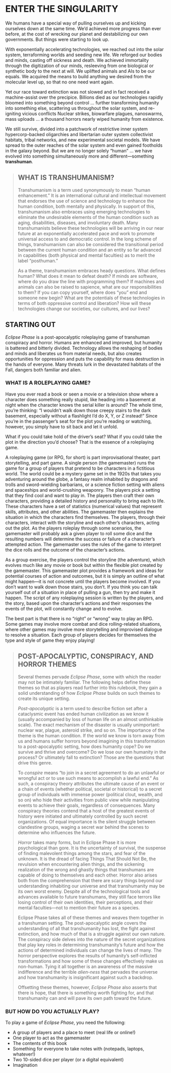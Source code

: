 # ENTER THE SINGULARITY

We humans have a special way of pulling ourselves up and kicking ourselves down at the same time. We’d achieved more progress than ever before, at the cost of wrecking our planet and destabilizing our own governments. But things were starting to look up. 

With exponentially accelerating technologies, we reached out into the solar system, terraforming worlds and seeding new life. We reforged our bodies and minds, casting off sickness and death. We achieved immortality through the digitization of our minds, resleeving from one biological or synthetic body to the next at will. We uplifted animals and AIs to be our equals. We acquired the means to build anything we desired from the molecular level up, so that no one need want again. 

Yet our race toward extinction was not slowed and in fact received a machine-assist over the precipice. Billions died as our technologies rapidly bloomed into something beyond control … further transforming humanity into something else, scattering us throughout the solar system, and re-igniting vicious conflicts Nuclear strikes, biowarfare plagues, nanoswarms, mass uploads … a thousand horrors nearly wiped humanity from existence. 

We still survive, divided into a patchwork of restrictive inner system hypercorp-backed oligarchies and libertarian outer system collectivist habitats, tribal networks, and new experimental societal models. We have spread to the outer reaches of the solar system and even gained footholds in the galaxy beyond. But we are no longer solely “human” … we have evolved into something simultaneously more and different—something **transhuman**.

<blockquote>

## WHAT IS TRANSHUMANISM?

Transhumanism is a term used synonymously to mean “human enhancement.” It is an international cultural and intellectual movement that endorses the use of science and technology to enhance the human condition, both mentally and physically. In support of this, transhumanism also embraces using emerging technologies to eliminate the undesirable elements of the human condition such as aging, disabilities, diseases, and involuntary death. Many transhumanists believe these technologies will be arriving in our near future at an exponentially accelerated pace and work to promote universal access to and democratic control. In the long scheme of things, transhumanism can also be considered the transitional period between the current human condition and an entity so far advanced in capabilities (both physical and mental faculties) as to merit the label “posthuman.” 

As a theme, transhumanism embraces heady questions. What defines human? What does it mean to defeat death? If minds are software, where do you draw the line with programming them? If machines and animals can also be raised to sapience, what are our responsibilities to them? If you can copy yourself, where does “you” end and someone new begin? What are the potentials of these technologies in terms of both oppressive control and liberation? How will these technologies change our societies, our cultures, and our lives?

</blockquote>

## STARTING OUT

*Eclipse Phase* is a post-apocalyptic roleplaying game of transhuman conspiracy and horror. Humans are enhanced and improved, but humanity is battered and bitterly divided. Technology allows the reshaping of bodies and minds and liberates us from material needs, but also creates opportunities for oppression and puts the capability for mass destruction in the hands of everyone. Many threats lurk in the devastated habitats of the Fall, dangers both familiar and alien.

### WHAT IS A ROLEPLAYING GAME?

Have you ever read a book or seen a movie or a television show where a character does something really stupid, like heading into a basement at night when the character knows the serial killer is around? The whole time, you’re thinking: “I wouldn’t walk down those creepy stairs to the dark basement, especially without a flashlight I’d do X, Y, or Z instead!” Since you’re in the passenger’s seat for the plot you’re reading or watching, however, you simply have to sit back and let it unfold.

What if you could take hold of the driver’s seat? What if you could take the plot in the direction you’d choose? That is the essence of a roleplaying game.

A roleplaying game (or RPG, for short) is part improvisational theater, part storytelling, and part game. A single person (the gamemaster) runs the game for a group of players that pretend to be characters in a fictitious world. The world could be a mystery game set in the 1920s that takes you adventuring around the globe, a fantasy realm inhabited by dragons and trolls and sword-wielding barbarians, or a science fiction setting with aliens and spaceships and world-crushing weaponry. The players pick a setting that they find cool and want to play in. The players then craft their own characters, providing a detailed history and personality to bring each to life. These characters have a set of statistics (numerical values) that represent skills, attributes, and other abilities. The gamemaster then explains the situation in which the characters find themselves. The players, through their characters, interact with the storyline and each other’s characters, acting out the plot. As the players roleplay through some scenarios, the gamemaster will probably ask a given player to roll some dice and the resulting numbers will determine the success or failure of a character’s attempted action. The gamemaster uses the rules of the game to interpret the dice rolls and the outcome of the character’s actions.

As a group exercise, the players control the storyline (the adventure), which evolves much like any movie or book but within the flexible plot created by the gamemaster. This gamemaster plot provides a framework and ideas for potential courses of action and outcomes, but it is simply an outline of what might happen—it is not concrete until the players become involved. If you don’t want to walk down those stairs, you don’t. If you think you can talk yourself out of a situation in place of pulling a gun, then try and make it happen. The script of any roleplaying session is written by the players, and the story, based upon the character’s actions and their responses the events of the plot, will constantly change and to evolve.

The best part is that there is no “right” or “wrong” way to play an RPG. Some games may involve more combat and dice rolling-related situations, where other games may involve more storytelling and improvised dialogue to resolve a situation. Each group of players decides for themselves the type and style of game they enjoy playing!
 
<blockquote>

## POST-APOCALYPTIC, CONSPIRACY, AND HORROR THEMES

Several themes pervade *Eclipse Phase*, some with which the reader may not be intimately familiar. The following helps define these themes so that as players read further into this rulebook, they gain a solid understanding of how *Eclipse Phase* builds on such themes to create its unique setting.

*Post-apocalyptic* is a term used to describe fiction
set after a cataclysmic event has ended human civilization as we know it (usually accompanied by loss of human life on an almost unthinkable scale). The exact mechanism of the disaster is usually unimportant: nuclear war, plague, asteroid strike, and so on. The importance of the theme is the human condition. If the world we know is torn away from us and humans suffer horrors beyond imagining in this transformation to a post-apocalyptic setting, how does humanity cope? Do we survive and thrive and overcome? Do we lose our own humanity in the process? Or ultimately fall to extinction? Those are the questions that drive this genre.

To *conspire* means “to join in a secret agreement to do an unlawful or wrongful act or to use such means to accomplish a lawful end.” As such, a conspiracy theory attributes the ultimate cause of an event or a chain of events (whether political, societal or historical) to a secret group of individuals with immense power (political clout, wealth, and so on) who hide their activities from public view while manipulating events to achieve their goals, regardless of consequences. Many conspiracy theories contend that a host of the greatest events of history were initiated and ultimately controlled by such secret organizations. Of equal importance is the silent struggle between clandestine groups, waging a secret war behind the scenes to determine who influences the future.

*Horror* takes many forms, but in Eclipse Phase it is more psychological than gore. It is the uncertainty of survival, the suspense of finding malevolent things among the stars, and fear of the unknown. It is the dread of facing Things That Should Not Be, the revulsion when encountering alien things, and the sickening realization of the wrong and ghastly things that transhumans are capable of doing to themselves and each other. Horror also arises both from the comprehension that there are scary things beyond our understanding inhabiting our universe and that transhumanity may be its own worst enemy. Despite all of the technological tools and advances available to future transhumans, they still face terrors like losing control of their own identities, their perceptions, and their mental faculties—not to mention their future as a species.

Eclipse Phase takes all of these themes and weaves them together in a transhuman setting. The post-apocalyptic angle covers the understanding of all that transhumanity has lost, the fight against extinction, and how much of that is a struggle against our own nature. The conspiracy side delves into the nature of the secret organizations that play key roles in determining transhumanity’s future and how the actions of determined individuals can change the lives of many. The horror perspective explores the results of humanity’s self-inflicted transformations and how some of these changes effectively make us non-human. Tying it all together is an awareness of the massive indifference and the terrible *alien-ness* that pervades the universe and how transhumanity is insignificant against such a backdrop.

Offsetting these themes, however, *Eclipse Phase* also asserts that there is hope, that there is something worth fighting for, and that transhumanity can and will pave its own path toward the future.

</blockquote>
 
### BUT HOW DO YOU ACTUALLY PLAY?

To play a game of *Eclipse Phase*, you need the following:

- A group of players and a place to meet (real life or online!)
- One player to act as the gamemaster
- The contents of this book
- Something for everyone to take notes with (notepads, laptops, whatever!)
- Two 10-sided dice per player (or a digital equivalent)
- Imagination

